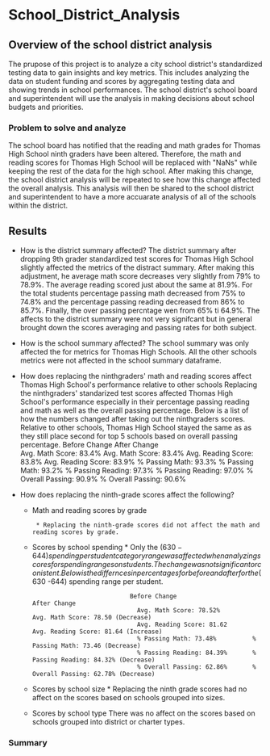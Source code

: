 # School_District_Analysis

## Overview of the school district analysis
The prupose of this project is to analyze a city school district's standardized testing data to gain insights and key metrics. This includes analyzing the data on student funding and scores by aggregating testing data and showing trends in school performances. The school district's school board and superintendent will use the analysis in making decisions about school budgets and priorities.

### Problem to solve and analyze
The school board has notified that the reading and math grades for Thomas High School ninth graders have been altered. Therefore, the math and reading scores for Thomas High School will be replaced with "NaNs" while keeping the rest of the data for the high school. After making this change, the school district analysis will be repeated to see how this change affected the overall analysis. This analysis will then be shared to the school district and superintendent to have a more accuarate analysis of all of the schools within the district.




## Results 
* How is the district summary affected? 
   The district summary after dropping 9th grader standardized test scores for Thomas High School slightly affected the metrics of the distract summary. After making this adjustment, he average math score decreases very slightly from 79% to 78.9%. The average reading scored just about the same at 81.9%. For the total students percentage passing math decreased from 75% to 74.8% and the percentage passing reading decreased from 86% to 85.7%. Finally, the over passing percntage wen from 65% ti 64.9%. The affects to the district summary were not very signifcant but in general brought down the scores averaging and passing rates for both subject.
* How is the school summary affected?
  The school summary was only affected the for metrics for Thomas High Schools. All the other schools metrics were not affected in the school summary dataframe.
  
* How does replacing the ninthgraders' math and reading scores affect Thomas High School's performance relative to other schools
  Replacing the ninthgraders' standarized test scores affected Thomas High School's performance especially in their percentage passing reading and math as well as the overall passing percentage. Below is a list of how the numbers changed after taking out the ninthgraders scores. Relative to other schools, Thomas High School stayed the same as as they still place second for top 5 schools based on overall passing percentage.
                                     Before Change                     After Change  
                                     Avg. Math Score: 83.4%          Avg. Math Score: 83.4%
                                     Avg. Reading Score: 83.8%       Avg. Reading Score: 83.9%
                                     % Passing Math: 93.3%           % Passing Math: 93.2%
                                     % Passing Reading: 97.3%        % Passing Reading: 97.0%
                                     % Overall Passing: 90.9%        % Overall Passing: 90.6%
                                     
* How does replacing the ninth-grade scores affect the following?


  * Math and reading scores by grade
 
         * Replacing the ninth-grade scores did not affect the math and reading scores by grade.


  * Scores by school spending
         * Only the ($630 -644) spending per student category range was affected when analyzing scores for spending ranges on students. The change was not significant or conistent. Below is the differnces in percentages for before and after for the ($630 -644) spending range per student.

                                   Before Change                     After Change  
                                     Avg. Math Score: 78.52%         Avg. Math Score: 78.50 (Decrease)
                                     Avg. Reading Score: 81.62       Avg. Reading Score: 81.64 (Increase)
                                     % Passing Math: 73.48%          % Passing Math: 73.46 (Decrease)
                                     % Passing Reading: 84.39%       % Passing Reading: 84.32% (Decrease)
                                     % Overall Passing: 62.86%       % Overall Passing: 62.78% (Decrease)
  * Scores by school size
          * Replacing the ninth grade scores had no affect on the scores based on schools grouped into sizes.
  * Scores by school type
      There was no affect on the scores based on schools grouped into district or charter types.
      


### Summary
